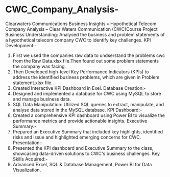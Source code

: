 # CWC_Company_Analysis-
Clearwaters Communications Business Insights
•	Hypothetical Telecom Company Analysis – Clear Waters Communication (CWC)Course Project
Business Understanding: Analysed the business and problem statements of a hypothetical telecom company CWC to identify key challenges.
KPI Development:-
1) First we used the companies raw data to undserstand the problems cwc from the Raw Data.xlsx file.Then found out some problem statements the company was facing.
2) Then Developed high-level Key Performance Indicators (KPIs) to address the identified business problems, which are given in Problem statement.xlsx file.
3) Created Interactive KPI Dashboard in Exel.
Database Creation:-
4) Designed and implemented a database for CWC using MySQL to store and manage business data.
5) SQL Data Manipulation: Utilized SQL queries to extract, manipulate, and analyse data stored in the MySQL database.
KPI Dashboard:-
6) Created a comprehensive KPI dashboard using Power BI to visualize the performance metrics and provide actionable insights.
Executive Summary:-
7) Prepared an Executive Summary that included key highlights, identified risks and issue and highlighted emerging concerns for CWC.
Presentation:-
8) Presented the KPI dashboard and Executive Summary to the class, showcasing data-driven solutions to CWC's business challenges.
Key Skills Acquired:-
9) Advanced Excel, SQL & Database Management, Power BI for Data Visualization.

